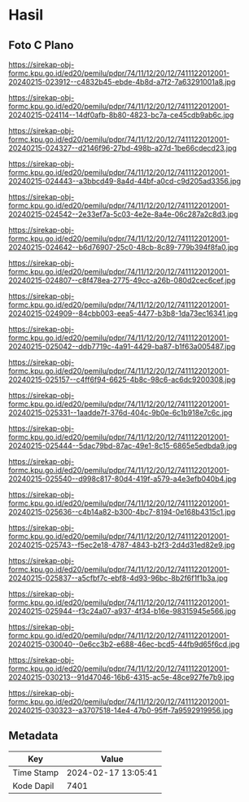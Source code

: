 # Hasil

## Foto C Plano

https://sirekap-obj-formc.kpu.go.id/ed20/pemilu/pdpr/74/11/12/20/12/7411122012001-20240215-023912--c4832b45-ebde-4b8d-a7f2-7a63291001a8.jpg

https://sirekap-obj-formc.kpu.go.id/ed20/pemilu/pdpr/74/11/12/20/12/7411122012001-20240215-024114--14df0afb-8b80-4823-bc7a-ce45cdb9ab6c.jpg

https://sirekap-obj-formc.kpu.go.id/ed20/pemilu/pdpr/74/11/12/20/12/7411122012001-20240215-024327--d2146f96-27bd-498b-a27d-1be66cdecd23.jpg

https://sirekap-obj-formc.kpu.go.id/ed20/pemilu/pdpr/74/11/12/20/12/7411122012001-20240215-024443--a3bbcd49-8a4d-44bf-a0cd-c9d205ad3356.jpg

https://sirekap-obj-formc.kpu.go.id/ed20/pemilu/pdpr/74/11/12/20/12/7411122012001-20240215-024542--2e33ef7a-5c03-4e2e-8a4e-06c287a2c8d3.jpg

https://sirekap-obj-formc.kpu.go.id/ed20/pemilu/pdpr/74/11/12/20/12/7411122012001-20240215-024642--b6d76907-25c0-48cb-8c89-779b394f8fa0.jpg

https://sirekap-obj-formc.kpu.go.id/ed20/pemilu/pdpr/74/11/12/20/12/7411122012001-20240215-024807--c8f478ea-2775-49cc-a26b-080d2cec6cef.jpg

https://sirekap-obj-formc.kpu.go.id/ed20/pemilu/pdpr/74/11/12/20/12/7411122012001-20240215-024909--84cbb003-eea5-4477-b3b8-1da73ec16341.jpg

https://sirekap-obj-formc.kpu.go.id/ed20/pemilu/pdpr/74/11/12/20/12/7411122012001-20240215-025042--ddb7719c-4a91-4429-ba87-b1f63a005487.jpg

https://sirekap-obj-formc.kpu.go.id/ed20/pemilu/pdpr/74/11/12/20/12/7411122012001-20240215-025157--c4ff6f94-6625-4b8c-98c6-ac6dc9200308.jpg

https://sirekap-obj-formc.kpu.go.id/ed20/pemilu/pdpr/74/11/12/20/12/7411122012001-20240215-025331--1aadde7f-376d-404c-9b0e-6c1b918e7c6c.jpg

https://sirekap-obj-formc.kpu.go.id/ed20/pemilu/pdpr/74/11/12/20/12/7411122012001-20240215-025444--5dac79bd-87ac-49e1-8c15-6865e5edbda9.jpg

https://sirekap-obj-formc.kpu.go.id/ed20/pemilu/pdpr/74/11/12/20/12/7411122012001-20240215-025540--d998c817-80d4-419f-a579-a4e3efb040b4.jpg

https://sirekap-obj-formc.kpu.go.id/ed20/pemilu/pdpr/74/11/12/20/12/7411122012001-20240215-025636--c4b14a82-b300-4bc7-8194-0e168b4315c1.jpg

https://sirekap-obj-formc.kpu.go.id/ed20/pemilu/pdpr/74/11/12/20/12/7411122012001-20240215-025743--f5ec2e18-4787-4843-b2f3-2d4d31ed82e9.jpg

https://sirekap-obj-formc.kpu.go.id/ed20/pemilu/pdpr/74/11/12/20/12/7411122012001-20240215-025837--a5cfbf7c-ebf8-4d93-96bc-8b2f6f1f1b3a.jpg

https://sirekap-obj-formc.kpu.go.id/ed20/pemilu/pdpr/74/11/12/20/12/7411122012001-20240215-025944--f3c24a07-a937-4f34-b16e-98315945e566.jpg

https://sirekap-obj-formc.kpu.go.id/ed20/pemilu/pdpr/74/11/12/20/12/7411122012001-20240215-030040--0e6cc3b2-e688-46ec-bcd5-44fb9d65f6cd.jpg

https://sirekap-obj-formc.kpu.go.id/ed20/pemilu/pdpr/74/11/12/20/12/7411122012001-20240215-030213--91d47046-16b6-4315-ac5e-48ce927fe7b9.jpg

https://sirekap-obj-formc.kpu.go.id/ed20/pemilu/pdpr/74/11/12/20/12/7411122012001-20240215-030323--a3707518-14e4-47b0-95ff-7a9592919956.jpg


## Metadata

| Key        | Value               |
| ---------- | ------------------- |
| Time Stamp | 2024-02-17 13:05:41 |
| Kode Dapil | 7401                |



